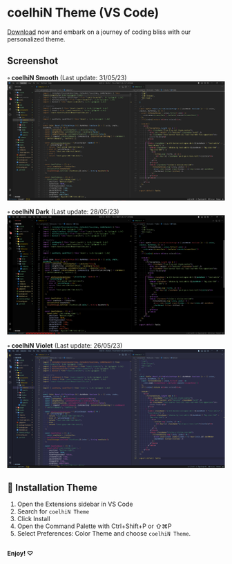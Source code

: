 # coelhiN Theme (VS Code)

[Download](https://marketplace.visualstudio.com/items?itemName=coelhiN.coelhiN-theme) now and embark on a journey of coding bliss with our personalized theme.

## Screenshot
**◦ coelhiN Smooth**   (Last update: 31/05/23)
![coelhiN Smooth Theme](assets/screenshot1.png)

**◦ coelhiN Dark**   (Last update: 28/05/23)
![coelhiN Dark Theme](assets/screenshot2.png)

**◦ coelhiN Violet**   (Last update: 26/05/23)
![coelhiN Violet Theme](assets/screenshot3.png)


## 🚀 Installation Theme

1. Open the Extensions sidebar in VS Code
2. Search for `coelhiN Theme`
3. Click Install
4. Open the Command Palette with Ctrl+Shift+P or ⇧⌘P
5. Select Preferences: Color Theme and choose `coelhiN Theme`.


##
**Enjoy! ♡**